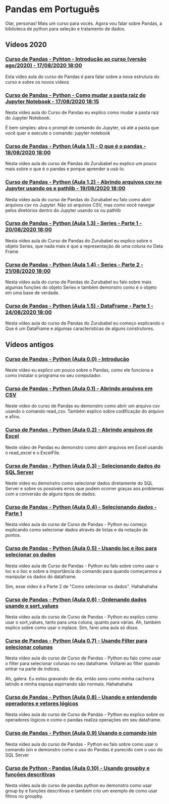 # Pandas em Português

Olar, personas! Mais um curso para vocês. Agora vou falar sobre Pandas, a biblioteca de python para seleção e tratamento de dados.


## Vídeos 2020

### [Curso de Pandas - Pyhton - Introdução ao curso (versão ago/2020) - 17/08/2020 18:00](https://youtu.be/1ua6uksg6wg)

Esta vídeo aula do curso de Pandas é para falar sobre a nova estrutura do curso e sobre os novos vídeos

### [Curso de Pandas - Python - Como mudar a pasta raiz do Jupyter Notebook - 17/08/2020 18:15](https://youtu.be/geoJEorV9lQ)

Nesta vídeo aula do Curso de Pandas eu explico como mudar a pasta raiz do Jupyter Notebook.

É bem simples: abra o prompt de comando do Jupyter, vá até a pasta que você quer e execute o comando: jupyter notebook

### [Curso de Pandas - Python (Aula 1.1) - O que é o pandas - 18/08/2020 18:00](https://youtu.be/aikYohHcbLk)

Nesta vídeo aula do curso de Pandas do Zurubabel eu explico um pouco mais sobre o que é o pandas e porque aprender a usá-lo.

### [Curso de Pandas - Python (Aula 1.2) - Abrindo arquivos csv no Jupyter usando os e pathlib - 19/08/2020 18:00](https://youtu.be/DO8aFqPngOc)

Nesta vídeo aula do curso de Pandas do Zurubabel eu falo como abrir arquivos csv no Jupyter. Não só arquivos CSV, mas como você navegar pelos diretórios dentro do Jupyter usando os ou pathlib

### [Curso de Pandas - Python (Aula 1.3) - Series - Parte 1 - 20/08/2020 18:00](https://youtu.be/Pj0BWRl5zHw)

Nesta vídeo aula do Curso de Pandas do Zurubabel eu explico sobre o objeto Series, que nada mais é que a representação de uma coluna no Data Frame

### [Curso de Pandas - Python (Aula 1.4) - Series - Parte 2 - 21/08/2020 18:00](https://youtu.be/LA4MNC95ccQ)

Nesta vídeo aula do curso de Pandas do Zurubabel eu falo sobre mais algumas funções do objeto Series e também demonstro como é o objeto em uma base de verdade.

### [Curso de Pandas - Python (Aula 1.5) - DataFrame - Parte 1 - 24/08/2020 18:00](https://youtu.be/du9AL3kZEgs)

Nesta vídeo aula do curso de Pandas do Zurubabel eu começo explicando o Que é um DataFrame e algumas características de alguns construtores.

## Vídeos antigos

### [Curso de Pandas - Python (Aula 0.0) - Introdução](https://www.youtube.com/watch?v=eQGEWo1vsKU)

Neste vídeo eu explico um pouco sobre o Pandas, como ele funciona e como instalar o programa no seu computador.

### [Curso de Pandas - Python (Aula 0.1) - Abrindo arquivos em CSV](https://www.youtube.com/watch?v=K1RLuCp_LvI)

Neste vídeo do curso de Pandas eu demonstro como abrir um arquivo csv usando o comando read_csv. Também explico sobre codificação do arquivo e afins.

### [Curso de Pandas - Python (Aula 0.2) - Abrindo arquivos de Excel](https://www.youtube.com/watch?v=1HhyfrcM_9k)

Neste vídeo de Pandas eu demonstro como abrir arquivos em Excel usando o read_excel e o ExcelFile.

### [Curso de Pandas - Python (Aula 0.3) - Selecionando dados do SQL Server](https://www.youtube.com/watch?v=jUqlihjX6Lg)

Neste vídeo eu demonstro como selecionar dados diretamente do SQL Server e sobre os possíveis erros que podem ocorrer graças aos problemas com a conversão de alguns tipos de dados.

### [Curso de Pandas - Python (Aula 0.4) - Selecionando dados - Parte 1](https://www.youtube.com/watch?v=qKQujkvMF_Y)

Nesta vídeo aula do curso de Curso de Pandas - Python eu começo explicando como selecionar dados através de listas e da notação de pontos.

### [Curso de Pandas - Python (Aula 0.5) - Usando loc e iloc para selecionar os dados](https://www.youtube.com/watch?v=02LxjqYtvfQ)

Nesta vídeo aula de Curso de Pandas - Python eu falo sobre como usar o loc e o iloc e sobre a importância do comando para quando começarmos a manipular os dados do dataframe.

Sim, esse vídeo é a Parte 2 de "Como selecionar os dados". Hahahahaha

### [Curso de Pandas - Python (Aula 0.6) - Ordenando dados usando o sort_values](https://www.youtube.com/watch?v=nM79d7rg96c)

Nesta vídeo aula do curso de Curso de Pandas - Python eu explico como usar o sort_values, tanto para uma coluna, quanto para várias. Ah, também explico sobre como usar o inplace. Sim, farei uma aula só disso.

### [Curso de Pandas - Python (Aula 0.7) - Usando Filter para selecionar colunas](https://www.youtube.com/watch?v=l_OFrpvRFv8)

Nesta vídeo aula do curso de Curso de Pandas - Python eu falo como usar o filter para selecionar colunas no seu dataframe. Voltarei ao filter quando entrar na parte de índices.

Ah, galera. Eu estou gravando de dia, então sons como minha cachorra latindo e minha esposa espirrando são normais. Hahahahaha

### [Curso de Pandas - Python (Aula 0.8) - Usando e entendendo operadores e vetores lógicos](https://youtu.be/R3voaEmKfi0)

Nesta vídeo aula do curso de Curso de Pandas - Python eu explico sobre os operadores lógicos e como o pandas realiza operações em seu dataframe.

### [Curso de Pandas - Python (Aula 0.9) Usando o comando isin](https://youtu.be/E7e74mqk54o)

Nesta vídeo aula do curso de Pandas - Python eu falo sobre como usar o comando isin e demonstro como o uso do Pandas é parecido com o uso do SQL Server

### [Curso de Python - Pandas (Aula 0.10) - Usando groupby e funções descritivas](https://youtu.be/N1r_NhQV2d8)

Nesta vídeo aula do curso de pandas python eu demonstro como usar group by e funções descritivas e também crio um exemplo de como usar filtros no groupby.

